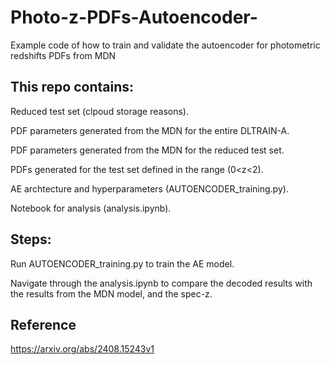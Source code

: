 # Photo-z-PDFs-Autoencoder-
Example code of how to train and validate the autoencoder for photometric redshifts PDFs from MDN

## This repo contains:
Reduced test set (clpoud storage reasons).

PDF parameters generated from the MDN for the entire DLTRAIN-A.

PDF parameters generated from the MDN for the reduced test set.

PDFs generated for the test set defined in the range (0<z<2).

AE archtecture and hyperparameters (AUTOENCODER_training.py).

Notebook for analysis (analysis.ipynb).

## Steps:
Run AUTOENCODER_training.py to train the AE model.

Navigate through the analysis.ipynb to compare the decoded results with the results from the MDN model, and the spec-z. 

## Reference
https://arxiv.org/abs/2408.15243v1
